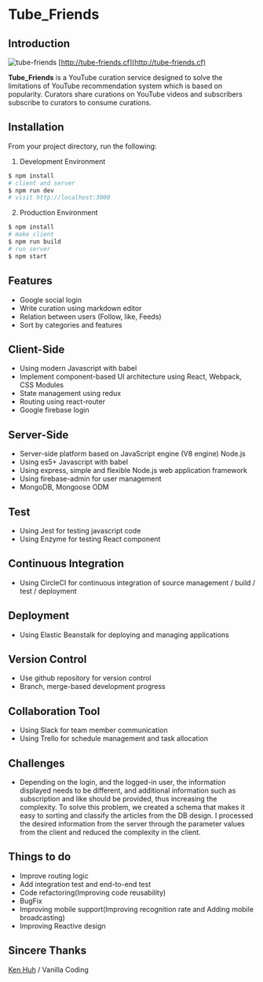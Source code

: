 # Tube_Friends

## Introduction

![tube-friends](https://user-images.githubusercontent.com/41249563/55558472-1fc73200-5727-11e9-9c74-901575730e91.gif)
[http://tube-friends.cf](http://tube-friends.cf)

**Tube_Friends** is a YouTube curation service designed to solve the limitations of YouTube recommendation system which is based on popularity. Curators share curations on YouTube videos and subscribers subscribe to curators to consume curations.

## Installation

From your project directory, run the following:

1. Development Environment
```sh
$ npm install
# client and server
$ npm run dev
# visit http://localhost:3000
```

2. Production Environment
```sh
$ npm install
# make client
$ npm run build
# run server
$ npm start
```

## Features

* Google social login
* Write curation using markdown editor
* Relation between users (Follow, like, Feeds)
* Sort by categories and features

## Client-Side

* Using modern Javascript with babel
* Implement component-based UI architecture using React, Webpack, CSS Modules
* State management using redux
* Routing using react-router
* Google firebase login 

## Server-Side

* Server-side platform based on JavaScript engine (V8 engine) Node.js
* Using es5+ Javascript with babel
* Using express, simple and flexible Node.js web application framework
* Using firebase-admin for user management
* MongoDB, Mongoose ODM

## Test

* Using Jest for testing javascript code
* Using Enzyme for testing React component

## Continuous Integration

* Using CircleCI for continuous integration of source management / build / test / deployment

## Deployment

* Using Elastic Beanstalk for deploying and managing applications

## Version Control

* Use github repository for version control
* Branch, merge-based development progress

## Collaboration Tool

* Using Slack for team member communication
* Using Trello for schedule management and task allocation

## Challenges

* Depending on the login, and the logged-in user, the information displayed needs to be different, and additional information such as subscription and like should be provided, thus increasing the complexity. To solve this problem, we created a schema that makes it easy to sorting and classify the articles from the DB design. I processed the desired information from the server through the parameter values ​​from the client and reduced the complexity in the client.

## Things to do

* Improve routing logic
* Add integration test and end-to-end test
* Code refactoring(Improving code reusability)
* BugFix
* Improving mobile support(Improving recognition rate and Adding mobile broadcasting)
* Improving Reactive design

## Sincere Thanks
[Ken Huh](https://github.com/Ken123777) / Vanilla Coding